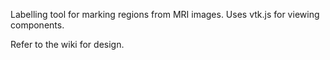 Labelling tool for marking regions from MRI images.
Uses vtk.js for viewing components.

Refer to the wiki for design.

